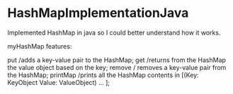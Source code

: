 # HashMapImplementationJava

Implemented HashMap in java so I could better understand how it works.

myHashMap features:

put /adds a key-value pair to the HashMap;
get /returns from the HashMap the value object based on the key;
remove / removes a key-value pair from the HashMap;
printMap /prints all the HashMap contents in [(Key: KeyObject Value: ValueObject) ... ];
